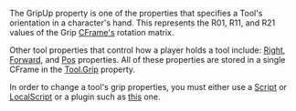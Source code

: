 The GripUp property is one of the properties that specifies a Tool's
orientation in a character's hand. This represents the R01, R11, and R21
values of the Grip [CFrame's](https://developer.roblox.com/en-us/api-reference/datatype/CFrame) rotation matrix.

Other tool properties that control how a player holds a tool include:
[Right](https://create.roblox.com/docs/reference/engine/classes/Grip#GripRight), [Forward](https://create.roblox.com/docs/reference/engine/classes/Grip#GripForward), and [Pos](https://create.roblox.com/docs/reference/engine/classes/Grip#GripPos)
properties. All of these properties are stored in a single CFrame in the
[Tool.Grip](https://create.roblox.com/docs/reference/engine/classes/Tool#Grip) property.

In order to change a tool's grip properties, you must either use a
[Script](https://create.roblox.com/docs/reference/engine/classes/Script) or [LocalScript](https://create.roblox.com/docs/reference/engine/classes/LocalScript) or a plugin such as [this][1] one.

[1]: https://www.roblox.com/library/174577307/Tool-Grip-Editor-Plugin